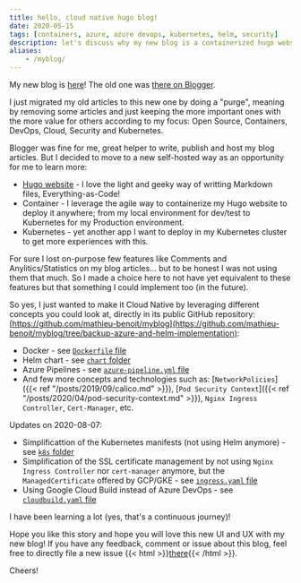 ```yaml
---
title: hello, cloud native hugo blog!
date: 2020-05-15
tags: [containers, azure, azure devops, kubernetes, helm, security]
description: let's discuss why my new blog is a containerized hugo website hosted on kubernetes
aliases:
    - /myblog/
---
```

My new blog is [here](http://alwaysupalwayson.com)! The old one was [there on Blogger](https://alwaysupalwayson.blogspot.com).

I just migrated my old articles to this new one by doing a "purge", meaning by removing some articles and just keeping the more important ones with the more value for others according to my focus: Open Source, Containers, DevOps, Cloud, Security and Kubernetes.

Blogger was fine for me, great helper to write, publish and host my blog articles. But I decided to move to a new self-hosted way as an opportunity for me to learn more:
- [Hugo website](https://gohugo.io) - I love the light and geeky way of writting Markdown files, Everything-as-Code!
- Container - I leverage the agile way to containerize my Hugo website to deploy it anywhere; from my local environment for dev/test to Kubernetes for my Production environment.
- Kubernetes - yet another app I want to deploy in my Kubernetes cluster to get more experiences with this.

For sure I lost on-purpose few features like Comments and Anylitics/Statistics on my blog articles... but to be honest I was not using them that much. So I made a choice here to not have yet equivalent to these features but that something I could implement too (in the future).

So yes, I just wanted to make it Cloud Native by leveraging different concepts you could look at, directly in its public GitHub repository: [https://github.com/mathieu-benoit/myblog](https://github.com/mathieu-benoit/myblog/tree/backup-azure-and-helm-implementation):
- Docker - see [`Dockerfile` file](https://github.com/mathieu-benoit/myblog/blob/backup-azure-and-helm-implementation/Dockerfile)
- Helm chart - see [`chart` folder](https://github.com/mathieu-benoit/myblog/tree/backup-azure-and-helm-implementation/chart)
- Azure Pipelines - see [`azure-pipeline.yml` file](https://github.com/mathieu-benoit/myblog/blob/backup-azure-and-helm-implementation/azure-pipeline.yml)
- And few more concepts and technologies such as: [`NetworkPolicies`]({{< ref "/posts/2019/09/calico.md" >}}), [`Pod Security Context`]({{< ref "/posts/2020/04/pod-security-context.md" >}}), `Nginx Ingress Controller`, `Cert-Manager`, etc.

Updates on 2020-08-07:
- Simplificattion of the Kubernetes manifests (not using Helm anymore) - see [`k8s` folder](https://github.com/mathieu-benoit/myblog/tree/master/k8s)
- Simplification of the SSL certificate management by not using `Nginx Ingress Controller` nor `cert-manager` anymore, but the `ManagedCertificate` offered by GCP/GKE - see [`ingress.yaml` file](https://github.com/mathieu-benoit/myblog/blob/master/k8s/ingress.yaml)
- Using Google Cloud Build instead of Azure DevOps - see [`cloudbuild.yaml` file](https://github.com/mathieu-benoit/myblog/blob/master/cloudbuild.yaml)

I have been learning a lot (yes, that's a continuous journey)!

Hope you like this story and hope you will love this new UI and UX with my new blog! If you have any feedback, comment or issue about this blog, feel free to directly file a new issue {{< html >}}<a href="https://github.com/mathieu-benoit/myblog/issues/new/choose" target="_blank">there</a>{{< /html >}}.

Cheers!